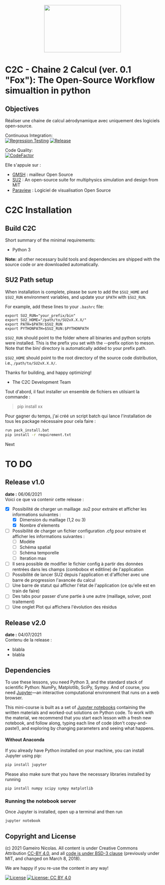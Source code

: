 <p align="center">
<img width="250" height="154" src="Common/doc/logoSU2small.png">
</p>

# C2C - Chaine 2 Calcul (ver. 0.1 "Fox"): The Open-Source Workflow simualtion in python
## Objectives
Réaliser une chaine de calcul aérodynamique avec uniquement des logiciels open-source.

Continuous Integration:<br/>
[![Regression Testing](https://github.com/su2code/SU2/workflows/Regression%20Testing/badge.svg?branch=develop)](https://github.com/su2code/SU2/actions)
[![Release](https://github.com/su2code/SU2/workflows/Release%20Management/badge.svg?branch=develop)](https://github.com/su2code/SU2/actions)

Code Quality:<br/>
[![CodeFactor](https://www.codefactor.io/repository/github/su2code/su2/badge)](https://www.codefactor.io/repository/github/su2code/su2)

Elle s'appuie sur : 
* [GMSH](https://gmsh.info/) : mailleur Open Source 
* [SU2](https://su2code.github.io/) : An open-source suite for multiphysics simulation and design from MIT
* [Paraview](https://www.paraview.org/) : Logiciel de visualisation Open Source

# C2C Installation

## Build C2C
Short summary of the minimal requirements:

- Python 3

**Note:** all other necessary build tools and dependencies are shipped with the source code or are downloaded automatically.

##  SU2 Path setup

When installation is complete, please be sure to add the `$SU2_HOME` and `$SU2_RUN` environment variables, and update your `$PATH` with `$SU2_RUN`. 

For example, add these lines to your `.bashrc` file:
```
export SU2_RUN="your_prefix/bin"
export SU2_HOME="/path/to/SU2vX.X.X/"
export PATH=$PATH:$SU2_RUN
export PYTHONPATH=$SU2_RUN:$PYTHONPATH
```

`$SU2_RUN` should point to the folder where all binaries and python scripts were installed. This is the prefix you set with the --prefix option to meson. Note that the bin/ directory is automatically added to your prefix path.

`$SU2_HOME` should point to the root directory of the source code distribution, i.e., `/path/to/SU2vX.X.X/`.

Thanks for building, and happy optimizing!

- The C2C Development Team

Tout d'abord, il faut installer un ensemble de fichiers en utilsiant la commande :
>pip install xx

Pour gagner du temps, j'ai créé un script batch qui lance l'installation de tous les package nécessaire pour cela faire :
```Bash
run pack_install.bat
pip install -r requirement.txt
```

Next

# TO DO
## Release v1.0
**date :** 06/06/2021\
Voici ce que va contenir cette release : 
* [x] Possibilité de charger un maillage .su2 pour extraire et afficher les informations suivantes :
   * [x] Dimension du maillage (1,2 ou 3)
   * [x] Nombre d'elements
* [ ] Possibilité de charger un fichier configuration .cfg pour extraire et afficher les informations suivantes :
    * [ ] Modèle
    * [ ] Schéma spatial
    * [ ] Schéma temporelle
    * [ ] Iteration max
* [ ] Il sera possible de modifier le fichier config à partir des données rentrées dans les champs (combobox et editline) de l'application
* [ ] Possibilité de lancer SU2 depuis l'application et d'afficher avec une barre de progression l'avancée du calcul
* [ ] Une barre de statut qui afficher l'état de l'application (ce qu'elle est en train de faire)
* [ ] Des tabs pour passer d'une partie à une autre (maillage, solver, post traitement)
* [ ] Une onglet Plot qui affichera l'évolution des résidus

## Release v2.0
**date :** 04/07/2021\
Contenu de la release : 
* blabla
* blabla


## Dependencies

To use these lessons, you need Python 3, and the standard stack of scientific Python: NumPy, Matplotlib, SciPy, Sympy. And of course, you need [Jupyter](http://jupyter.org)—an interactive computational environment that runs on a web browser.

This mini-course is built as a set of [Jupyter notebooks](https://jupyter-notebook.readthedocs.org/en/latest/notebook.html) containing the written materials and worked-out solutions on Python code. To work with the material, we recommend that you start each lesson with a fresh new notebook, and follow along, typing each line of code (don't copy-and-paste!), and exploring by changing parameters and seeing what happens. 

#### Without Anaconda
If you already have Python installed on your machine, you can install Jupyter using pip:

```Bash
pip install jupyter
```

Please also make sure that you have the necessary libraries installed by running

```Bash
pip install numpy scipy sympy matplotlib
```


### Running the notebook server

Once Jupyter is installed, open up a terminal and then run 

```Bash
jupyter notebook
```

## Copyright and License

(c) 2021 Gameiro Nicolas. All content is under Creative Commons Attribution [CC-BY 4.0](https://creativecommons.org/licenses/by/4.0/legalcode.txt), and all [code is under BSD-3 clause](https://github.com/engineersCode/EngComp/blob/master/LICENSE) (previously under MIT, and changed on March 8, 2018). 

We are happy if you re-use the content in any way!

[![License](https://img.shields.io/badge/License-BSD%203--Clause-blue.svg)](https://opensource.org/licenses/BSD-3-Clause) [![License: CC BY 4.0](https://img.shields.io/badge/License-CC%20BY%204.0-lightgrey.svg)](https://creativecommons.org/licenses/by/4.0/)

